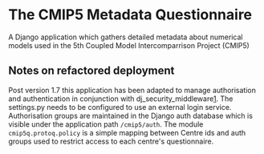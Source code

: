 The CMIP5 Metadata Questionnaire
================================

A Django application which gathers detailed metadata about numerical models used in the
5th Coupled Model Intercomparrison Project (CMIP5)


Notes on refactored deployment
------------------------------

Post version 1.7 this application has been adapted to manage authorisation and  authentication in conjunction with dj_security_middleware[1].  The settings.py needs to be configured to use an external login service.  Authorisation groups are maintained in the Django auth database which is visible under the application path `/cmip5/auth`.  The module `cmip5q.protoq.policy` is a simple mapping between Centre ids and auth groups used to restrict access to each centre's questionnaire.

[1]: http://proj.badc.rl.ac.uk/ndg/browser/mauRepo/dj_security_middleware
